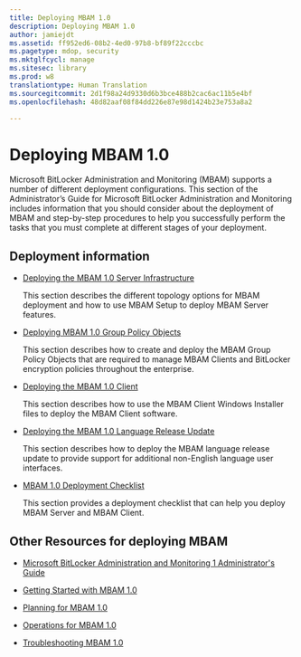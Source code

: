 ```yaml
---
title: Deploying MBAM 1.0
description: Deploying MBAM 1.0
author: jamiejdt
ms.assetid: ff952ed6-08b2-4ed0-97b8-bf89f22cccbc
ms.pagetype: mdop, security
ms.mktglfcycl: manage
ms.sitesec: library
ms.prod: w8
translationtype: Human Translation
ms.sourcegitcommit: 2d1f98a24d9330d6b3bce488b2cac6ac11b5e4bf
ms.openlocfilehash: 48d82aaf08f84dd226e87e98d1424b23e753a8a2

---
```



# Deploying MBAM 1.0


Microsoft BitLocker Administration and Monitoring (MBAM) supports a number of different deployment configurations. This section of the Administrator’s Guide for Microsoft BitLocker Administration and Monitoring includes information that you should consider about the deployment of MBAM and step-by-step procedures to help you successfully perform the tasks that you must complete at different stages of your deployment.

## Deployment information


-   [Deploying the MBAM 1.0 Server Infrastructure](deploying-the-mbam-10-server-infrastructure.md)

    This section describes the different topology options for MBAM deployment and how to use MBAM Setup to deploy MBAM Server features.

-   [Deploying MBAM 1.0 Group Policy Objects](deploying-mbam-10-group-policy-objects.md)

    This section describes how to create and deploy the MBAM Group Policy Objects that are required to manage MBAM Clients and BitLocker encryption policies throughout the enterprise.

-   [Deploying the MBAM 1.0 Client](deploying-the-mbam-10-client.md)

    This section describes how to use the MBAM Client Windows Installer files to deploy the MBAM Client software.

-   [Deploying the MBAM 1.0 Language Release Update](deploying-the-mbam-10-language-release-update.md)

    This section describes how to deploy the MBAM language release update to provide support for additional non-English language user interfaces.

-   [MBAM 1.0 Deployment Checklist](mbam-10-deployment-checklist.md)

    This section provides a deployment checklist that can help you deploy MBAM Server and MBAM Client.

## Other Resources for deploying MBAM


-   [Microsoft BitLocker Administration and Monitoring 1 Administrator's Guide](index.md)

-   [Getting Started with MBAM 1.0](getting-started-with-mbam-10.md)

-   [Planning for MBAM 1.0](planning-for-mbam-10.md)

-   [Operations for MBAM 1.0](operations-for-mbam-10.md)

-   [Troubleshooting MBAM 1.0](troubleshooting-mbam-10.md)

 

 








<!--HONumber=Jun16_HO4-->


